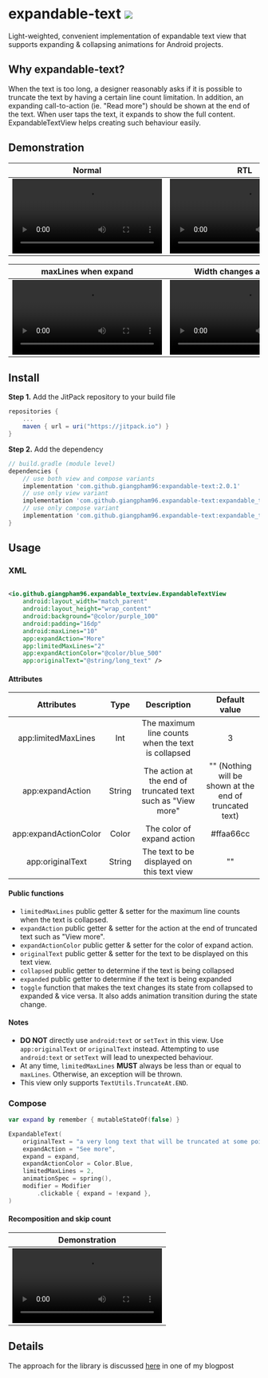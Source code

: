 # expandable-text [![](https://jitpack.io/v/giangpham96/expandable-text.svg)](https://jitpack.io/#giangpham96/expandable-text)

Light-weighted, convenient implementation of expandable text view that supports expanding &
collapsing animations for
Android projects.

## Why expandable-text?

When the text is too long, a designer reasonably asks if it is possible to truncate the text by
having a certain line
count limitation. In addition, an expanding call-to-action (ie. "Read more") should be shown at the
end of the text.
When user taps the text, it expands to show the full content. ExpandableTextView helps creating such
behaviour easily.

## Demonstration

|                                                             Normal                                                             |                                                              RTL                                                               |                                                         With drawable                                                          |
|:------------------------------------------------------------------------------------------------------------------------------:|:------------------------------------------------------------------------------------------------------------------------------:|:------------------------------------------------------------------------------------------------------------------------------:|
| <video src="https://user-images.githubusercontent.com/23420470/155230035-81fe3b4b-47a9-4e1a-9215-9739a9c343c9.mp4" /> | <video src="https://user-images.githubusercontent.com/23420470/155230365-1b1d0acf-3a0a-4082-b966-ba08becbbbab.mp4" /> | <video src="https://user-images.githubusercontent.com/23420470/155230017-87b7be5f-0e32-4d6f-a496-b9b5bb559b3a.mp4" /> |

|                                                      maxLines when expand                                                      |                                                    Width changes at runtime                                                    |
|:------------------------------------------------------------------------------------------------------------------------------:|:------------------------------------------------------------------------------------------------------------------------------:|
| <video src="https://user-images.githubusercontent.com/23420470/155230032-991aa221-5828-478b-bda1-05cd1d4ac55b.mp4" /> | <video src="https://user-images.githubusercontent.com/23420470/155230372-08afae10-f07d-48fc-b4ce-cd7cbb179f9e.mp4" /> |

## Install

**Step 1.** Add the JitPack repository to your build file

```groovy
repositories {
    ...
    maven { url = uri("https://jitpack.io") }
}
```

**Step 2.** Add the dependency

```groovy
// build.gradle (module level)
dependencies {
    // use both view and compose variants
    implementation 'com.github.giangpham96:expandable-text:2.0.1'
    // use only view variant
    implementation 'com.github.giangpham96.expandable-text:expandable_textview:2.0.1'
    // use only compose variant
    implementation 'com.github.giangpham96.expandable-text:expandable_text_compose:2.0.1'
}
```

## Usage

### XML

```xml

<io.github.giangpham96.expandable_textview.ExpandableTextView 
    android:layout_width="match_parent"
    android:layout_height="wrap_content" 
    android:background="@color/purple_100"
    android:padding="16dp"
    android:maxLines="10" 
    app:expandAction="More" 
    app:limitedMaxLines="2"
    app:expandActionColor="@color/blue_500" 
    app:originalText="@string/long_text" />
```

#### Attributes

|      Attributes       |  Type  |                         Description                         |                      Default value                      |
|:---------------------:|:------:|:-----------------------------------------------------------:|:-------------------------------------------------------:|
|  app:limitedMaxLines  |  Int   |     The maximum line counts when the text is collapsed      |                            3                            |
|   app:expandAction    | String | The action at the end of truncated text such as "View more" | "" (Nothing will be shown at the end of truncated text) |
| app:expandActionColor | Color  |                 The color of expand action                  |                        #ffaa66cc                        |
|   app:originalText    | String |         The text to be displayed on this text view          |                           ""                            |

#### Public functions

- `limitedMaxLines` public getter & setter for the maximum line counts when the text is collapsed.
- `expandAction` public getter & setter for the action at the end of truncated text such as "View
  more".
- `expandActionColor` public getter & setter for the color of expand action.
- `originalText` public getter & setter for the text to be displayed on this text view.
- `collapsed` public getter to determine if the text is being collapsed
- `expanded` public getter to determine if the text is being expanded
- `toggle` function that makes the text changes its state from collapsed to expanded & vice versa.
  It also adds
  animation transition during the state change.
  

#### Notes

- **DO NOT** directly use `android:text` or `setText` in this view. Use `app:originalText`
  or `originalText` instead.
  Attempting to use `android:text` or `setText` will lead to unexpected behaviour.
- At any time, `limitedMaxLines` **MUST** always be less than or equal to `maxLines`. Otherwise, an
  exception will be
  thrown.
- This view only supports `TextUtils.TruncateAt.END`.

### Compose

```kotlin
var expand by remember { mutableStateOf(false) }

ExpandableText(
    originalText = "a very long text that will be truncated at some points",
    expandAction = "See more",
    expand = expand,
    expandActionColor = Color.Blue,
    limitedMaxLines = 2,
    animationSpec = spring(),
    modifier = Modifier
        .clickable { expand = !expand },
)
```

#### Recomposition and skip count
|      Demonstration       |
|:---------------------:|
| <video src="https://user-images.githubusercontent.com/23420470/210508144-3f8de75a-bc5f-4410-b0dc-ba5c4fb399a7.mov" /> |

## Details
The approach for the library is discussed [here](https://careers.wolt.com/en/blog/tech/expandable-text-with-read-more-action-in-android-not-an-easy-task) in one of my blogpost
